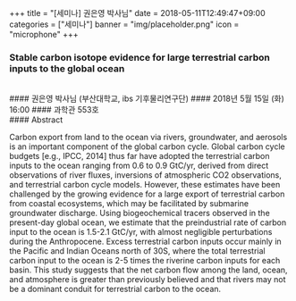 +++
title = "[세미나] 권은영 박사님"
date = 2018-05-11T12:49:47+09:00
categories = ["세미나"]
banner = "img/placeholder.png"
icon = "microphone"
+++
### Stable carbon isotope evidence for large terrestrial carbon inputs to the global ocean
<br>
#### 권은영 박사님 (부산대학교, ibs 기후물리연구단)
#### 2018년 5월 15일 (화) 16:00
#### 과학관 553호
<br>
#### Abstract

Carbon export from land to the ocean via rivers, groundwater, and aerosols is an important component of the global carbon cycle. Global carbon cycle budgets [e.g., IPCC, 2014] thus far have adopted the terrestrial carbon inputs to the ocean ranging from 0.6 to 0.9 GtC/yr, derived from direct observations of river fluxes, inversions of atmospheric CO2 observations, and terrestrial carbon cycle models. However, these estimates have been challenged by the growing evidence for a large export of terrestrial carbon from coastal ecosystems, which may be facilitated by submarine groundwater discharge. Using biogeochemical tracers observed in the present-day global ocean, we estimate that the preindustrial rate of carbon input to the ocean is 1.5-2.1 GtC/yr, with almost negligible perturbations during the Anthropocene. Excess terrestrial carbon inputs occur mainly in the Pacific and Indian Oceans north of 30S, where the total terrestrial carbon input to the ocean is 2-5 times the riverine carbon inputs for each basin. This study suggests that the net carbon flow among the land, ocean, and atmosphere is greater than previously believed and that rivers may not be a dominant conduit for terrestrial carbon to the ocean.

<br>
